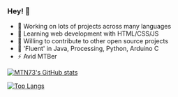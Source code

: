 ### Hey! 👋

- 🔭 Working on lots of projects across many languages
- 🌱 Learning web development with HTML/CSS/JS
- 👯 Willing to contribute to other open source projects
- 💬 'Fluent' in Java, Processing, Python, Arduino C
- ⚡ Avid MTBer


[![MTN73's GitHub stats](https://github-readme-stats.vercel.app/api?username=MTN73&show_icons=true)](https://github.com/MTN73)

[![Top Langs](https://github-readme-stats.vercel.app/api/top-langs/?username=MTN73&layout=compact)](https://github.com/MTN73)
